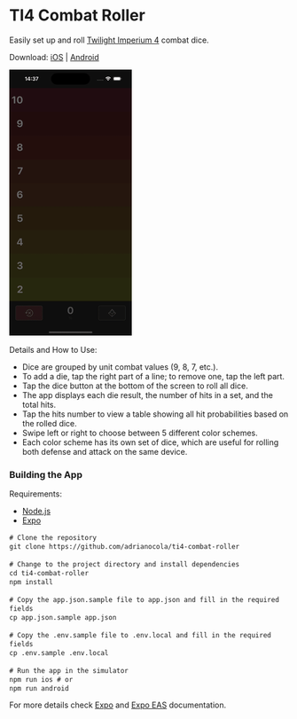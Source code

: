 # TI4 Combat Roller

Easily set up and roll [Twilight Imperium 4](https://boardgamegeek.com/boardgame/233078/twilight-imperium-fourth-edition) combat dice.

Download: [iOS](https://apps.apple.com/us/app/ti4-combat-roller/id6469873806) | [Android](https://play.google.com/store/apps/details?id=com.adrianocola.ti4combatroller)

![example](https://github.com/adrianocola/ti4-combat-roller/blob/main/example.gif?raw=true)

Details and How to Use:
- Dice are grouped by unit combat values (9, 8, 7, etc.).
- To add a die, tap the right part of a line; to remove one, tap the left part.
- Tap the dice button at the bottom of the screen to roll all dice.
- The app displays each die result, the number of hits in a set, and the total hits.
- Tap the hits number to view a table showing all hit probabilities based on the rolled dice.
- Swipe left or right to choose between 5 different color schemes.
- Each color scheme has its own set of dice, which are useful for rolling both defense and attack on the same device.

### Building the App

Requirements:
- [Node.js](https://nodejs.org/)
- [Expo](https://docs.expo.dev/get-started/set-up-your-environment/)

```shell
# Clone the repository
git clone https://github.com/adrianocola/ti4-combat-roller

# Change to the project directory and install dependencies
cd ti4-combat-roller
npm install

# Copy the app.json.sample file to app.json and fill in the required fields
cp app.json.sample app.json

# Copy the .env.sample file to .env.local and fill in the required fields
cp .env.sample .env.local

# Run the app in the simulator
npm run ios # or
npm run android
```

For more details check [Expo](https://expo.dev/) and [Expo EAS](https://expo.dev/eas) documentation.
